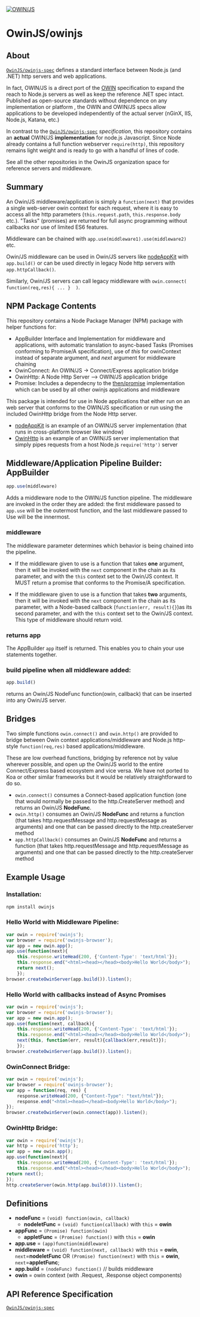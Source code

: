 [![OWIN/JS](https://raw.github.com/OwinJS/OwinJS-Spec/master/OwinJS.png)](http://owinjs.github.io)

# OwinJS/owinjs

## About

 [`OwinJS/owinjs-spec`](https://github.com/OwinJS/owinjs-spec) defines a standard interface between Node.js (and .NET) http servers and web applications. 

In fact, OWIN/JS is a direct port of the [OWIN](http://owin.org) specification to expand the reach to Node.js servers as well as keep the reference .NET spec intact.  Published as open-source standards without dependence on any implementation or platform , the OWIN and OWIN/JS specs allow applications to be developed independently of the actual server (nGinX, IIS, Node.js, Katana, etc.)

In contrast to the  [`OwinJS/owinjs-spec`](https://github.com/OwinJS/owinjs-spec) *specification*, this repository contains an **actual** OWIN/JS **implementation** for node.js Javascript.  Since Node already contains a full function webserver `require(http)`, this repository remains  light weight and is ready to go with a handful of lines of code.

See all the other repositories in the OwinJS organization space for reference servers and middleware.


## Summary

An Owin/JS middleware/application is simply a `function(next)` that provides a single web-server owin context for each request, where it is easy to access all the http parameters  (`this.request.path`, `this.response.body` etc.).  "Tasks" (promises) are returned for full async programming without callbacks nor use of limited ES6 features.

Middleware can be chained with `app.use(middleware1).use(middleware2)` etc.

Owin/JS middleware can be used in Owin/JS servers like [nodeAppKit](https://github.com/OwinJS/NodeAppKit) with `app.build()` or can be used directly in legacy Node http servers with `app.httpCallback()`.  

Similarly, Owin/JS servers can call legacy middleware with `owin.connect( function(req,res){ ... }  )`.


## NPM Package Contents

This repository contains a Node Package Manager (NPM) package with helper functions for:
 
* AppBuilder Interface and Implementation for middleware and applications, with automatic translation to async-based Tasks (Promises conforming to Promise/A specification), use of *this* for owinContext instead of separate argument, and *next* argument for middleware chaining
* OwinConnect: An OWIN/JS -> Connect/Express application bridge
* OwinHttp:  A Node Http Server --> OWIN/JS application bridge
* Promise:  Includes a dependecny to the [then/promise](https://github.com/then/promise) implementation which can be used by all other owinjs applications and middleware

This package is intended for use in Node applications that either run on an web server that conforms to the OWIN/JS specification or run using the included OwinHttp bridge from the Node Http server.

* [nodeAppKit](https://github.com/OwinJS/NodeAppKit) is an example of an OWIN/JS server implementation (that runs in cross-platform browser like window)
* [OwinHttp](./owinHttp.js) is an example of an OWIN/JS server implementation that simply pipes requests from a host Node.js `require('http')` server

## Middleware/Application Pipeline Builder: AppBuilder 
```js
app.use(middleware)
```

Adds a middleware node to the OWIN/JS function pipeline. The middleware are
invoked in the order they are added: the first middleware passed to `app.use` will
be the outermost function, and the last middleware passed to Use will be the
innermost.

### middleware
The middleware parameter determines which behavior is being chained into the pipeline. 

* If the middleware given to use is a function that takes **one** argument, then it will be invoked with the `next` component in the chain as its parameter, and with the `this` context set to the Owin/JS context.  It MUST return a promise that conforms to the Promise/A specification.

* If the middleware given to use is a function that takes **two** arguments, then it will be invoked with the `next` component in the chain as its parameter, with a Node-based callback (`function(err, result){}`)as its second parameter, and with the `this` context set to the Owin/JS context.  This type of middleware should return void.

### returns app
The AppBuilder `app` itself is returned. This enables you to chain your use statements together.

### build pipeline when all middleware added:
```js
app.build()
```
returns an Owin/JS NodeFunc function(owin, callback) that can be inserted into any Owin/JS server.

## Bridges

Two simple functions `owin.connect()` and `owin.http()` are provided to bridge between Owin context applications/middleware and Node.js http-style `function(req,res)` based  applications/middleware. 

These are low overhead functions, bridging by reference not by value wherever possible, and open up the Owin/JS world to the entire Connect/Express based ecosystem and vice versa.   We have not ported to Koa or other similar frameworks but it would be relatively straightforward to do so.

* `owin.connect()` consumes a Connect-based application function (one that would normally be passed to the http.CreateServer method) and returns an Owin/JS **NodeFunc**.
* `owin.http()` consumes an Owin/JS **NodeFunc** and returns a function (that takes http.requestMessage and http.requestMessage as arguments) and one that can be passed directly to the http.createServer method    
* `app.httpCallback()` consumes an Owin/JS **NodeFunc** and returns a function (that takes http.requestMessage and http.requestMessage as arguments) and one that can be passed directly to the http.createServer method   

## Example Usage

### Installation:
``` js
npm install owinjs
```
    
### Hello World with Middleware Pipeline:
``` js
var owin = require('owinjs');
var browser = require('owinjs-browser'); 
var app = new owin.app();
app.use(function(next){
    this.response.writeHead(200, {'Content-Type': 'text/html'});
    this.response.end("<html><head></head><body>Hello World</body>");
    return next();
    });
browser.createOwinServer(app.build()).listen();
```
   
### Hello World with callbacks instead of Async Promises
``` js
var owin = require('owinjs');
var browser = require('owinjs-browser'); 
var app = new owin.app();
app.use(function(next, callback){
    this.response.writeHead(200, {'Content-Type': 'text/html'});
    this.response.end("<html><head></head><body>Hello World</body>");
    next(this, function(err, result){callback(err,result)});
    });
browser.createOwinServer(app.build()).listen();
```

### OwinConnect Bridge:    
``` js
var owin = require('owinjs');
var browser = require('owinjs-browser');  
var app = function(req, res) {
    response.writeHead(200, {"Content-Type": "text/html"});
    response.end("<html><head></head><body>Hello World</body>");
});
browser.createOwinServer(owin.connect(app)).listen(); 
```    

### OwinHttp Bridge:
    
``` js
var owin = require('owinjs');
var http = require('http');
var app = new owin.app();
app.use(function(next){
    this.response.writeHead(200, {'Content-Type': 'text/html'});
    this.response.end("<html><head></head><body>Hello World</body>");
return next();
});
http.createServer(owin.http(app.build())).listen();
```  

## Definitions

 * **nodeFunc** = `(void) function(owin, callback)`
   * **nodeletFunc** = `(void) function(callback)` with `this` = **owin**
 * **appFunc** = `(Promise) function(owin)`
   * **appletFunc** = `(Promise) function()` with `this` = **owin**
  * **app.use** = `(app)function(middleware)`
 * **middleware** = `(void) function(next, callback)`  with `this` = **owin**, `next`=**nodeletFunc** OR `(Promise) function(next)` with `this` = **owin**, `next`=**appletFunc**;
 * **app.build** = `(nodeFunc) function()`   // builds middleware 
 * **owin** = owin context (with .Request, .Response object components)


## API Reference Specification
 
[`OwinJS/owinjs-spec`](https://github.com/OwinJS/owinjs-spec/blob/master/Specification.md)
